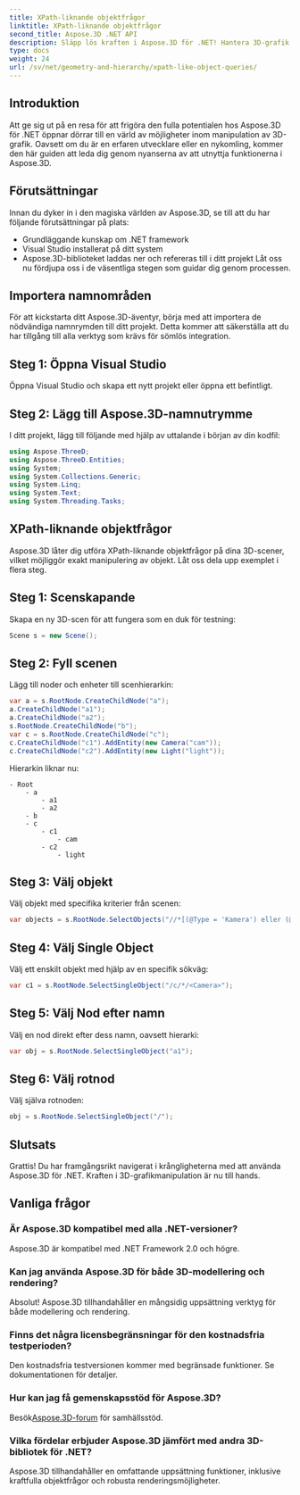 ```yaml
---
title: XPath-liknande objektfrågor
linktitle: XPath-liknande objektfrågor
second_title: Aspose.3D .NET API
description: Släpp lös kraften i Aspose.3D för .NET! Hantera 3D-grafik sömlöst med XPath-liknande frågor. Ladda ner nu för en upplevelse som förändras.
type: docs
weight: 24
url: /sv/net/geometry-and-hierarchy/xpath-like-object-queries/
---
```

## Introduktion
Att ge sig ut på en resa för att frigöra den fulla potentialen hos Aspose.3D för .NET öppnar dörrar till en värld av möjligheter inom manipulation av 3D-grafik. Oavsett om du är en erfaren utvecklare eller en nykomling, kommer den här guiden att leda dig genom nyanserna av att utnyttja funktionerna i Aspose.3D.
## Förutsättningar
Innan du dyker in i den magiska världen av Aspose.3D, se till att du har följande förutsättningar på plats:
- Grundläggande kunskap om .NET framework
- Visual Studio installerat på ditt system
- Aspose.3D-biblioteket laddas ner och refereras till i ditt projekt
Låt oss nu fördjupa oss i de väsentliga stegen som guidar dig genom processen.
## Importera namnområden
För att kickstarta ditt Aspose.3D-äventyr, börja med att importera de nödvändiga namnrymden till ditt projekt. Detta kommer att säkerställa att du har tillgång till alla verktyg som krävs för sömlös integration.
## Steg 1: Öppna Visual Studio
Öppna Visual Studio och skapa ett nytt projekt eller öppna ett befintligt.
## Steg 2: Lägg till Aspose.3D-namnutrymme
I ditt projekt, lägg till följande med hjälp av uttalande i början av din kodfil:
```csharp
using Aspose.ThreeD;
using Aspose.ThreeD.Entities;
using System;
using System.Collections.Generic;
using System.Linq;
using System.Text;
using System.Threading.Tasks;
```
## XPath-liknande objektfrågor
Aspose.3D låter dig utföra XPath-liknande objektfrågor på dina 3D-scener, vilket möjliggör exakt manipulering av objekt. Låt oss dela upp exemplet i flera steg.
## Steg 1: Scenskapande
Skapa en ny 3D-scen för att fungera som en duk för testning:
```csharp
Scene s = new Scene();
```
## Steg 2: Fyll scenen
Lägg till noder och enheter till scenhierarkin:
```csharp
var a = s.RootNode.CreateChildNode("a");
a.CreateChildNode("a1");
a.CreateChildNode("a2");
s.RootNode.CreateChildNode("b");
var c = s.RootNode.CreateChildNode("c");
c.CreateChildNode("c1").AddEntity(new Camera("cam"));
c.CreateChildNode("c2").AddEntity(new Light("light"));
```
Hierarkin liknar nu:
```
- Root
    - a
        - a1
        - a2
    - b
    - c
        - c1
            - cam
        - c2
            - light
```
## Steg 3: Välj objekt
Välj objekt med specifika kriterier från scenen:
```csharp
var objects = s.RootNode.SelectObjects("//*[(@Type = 'Kamera') eller (@Name = 'ljus')]");
```
## Steg 4: Välj Single Object
Välj ett enskilt objekt med hjälp av en specifik sökväg:
```csharp
var c1 = s.RootNode.SelectSingleObject("/c/*/<Camera>");
```
## Steg 5: Välj Nod efter namn
Välj en nod direkt efter dess namn, oavsett hierarki:
```csharp
var obj = s.RootNode.SelectSingleObject("a1");
```
## Steg 6: Välj rotnod
Välj själva rotnoden:
```csharp
obj = s.RootNode.SelectSingleObject("/");
```
## Slutsats
Grattis! Du har framgångsrikt navigerat i krångligheterna med att använda Aspose.3D för .NET. Kraften i 3D-grafikmanipulation är nu till hands.
## Vanliga frågor
### Är Aspose.3D kompatibel med alla .NET-versioner?
Aspose.3D är kompatibel med .NET Framework 2.0 och högre.
### Kan jag använda Aspose.3D för både 3D-modellering och rendering?
Absolut! Aspose.3D tillhandahåller en mångsidig uppsättning verktyg för både modellering och rendering.
### Finns det några licensbegränsningar för den kostnadsfria testperioden?
Den kostnadsfria testversionen kommer med begränsade funktioner. Se dokumentationen för detaljer.
### Hur kan jag få gemenskapsstöd för Aspose.3D?
 Besök[Aspose.3D-forum](https://forum.aspose.com/c/3d/18) för samhällsstöd.
### Vilka fördelar erbjuder Aspose.3D jämfört med andra 3D-bibliotek för .NET?
Aspose.3D tillhandahåller en omfattande uppsättning funktioner, inklusive kraftfulla objektfrågor och robusta renderingsmöjligheter.